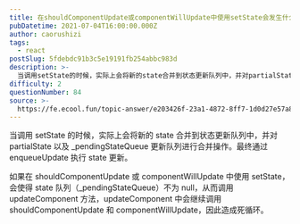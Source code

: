 ```yaml
---
title: 在shouldComponentUpdate或componentWillUpdate中使用setState会发生什么？
pubDatetime: 2021-07-04T16:00:00.000Z
author: caorushizi
tags:
  - react
postSlug: 5fdebdc91b3c5e19191fb254abbc983d
description: >-
  当调用setState的时候，实际上会将新的state合并到状态更新队列中，并对partialState以及\_pendingStateQueue更新队列进行合并操作。最终通过enqueueUpdat
difficulty: 2
questionNumber: 84
source: >-
  https://fe.ecool.fun/topic-answer/e203426f-23a1-4872-8ff7-1d0d27e57a81?orderBy=updateTime&order=desc&tagId=13
---
```


当调用 setState 的时候，实际上会将新的 state 合并到状态更新队列中，并对 partialState 以及 \_pendingStateQueue 更新队列进行合并操作。最终通过 enqueueUpdate 执行 state 更新。

如果在 shouldComponentUpdate 或 componentWillUpdate 中使用 setState，会使得 state 队列（\_pendingStateQueue）不为 null，从而调用 updateComponent 方法，updateComponent 中会继续调用 shouldComponentUpdate 和 componentWillUpdate，因此造成死循环。
